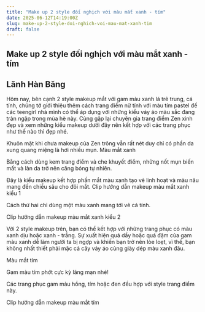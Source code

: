 ```yaml
---
title: "Make up 2 style đối nghịch với màu mắt xanh - tím"
date: 2025-06-12T14:19:00Z
slug: make-up-2-style-doi-nghich-voi-mau-mat-xanh-tim
draft: false
---
```


## Make up 2 style đối nghịch với màu mắt xanh - tím

## Lãnh Hàn Băng

Hôm nay, bên cạnh 2 style makeup mắt với gam màu xanh lá trẻ trung, cá tính, chúng tớ giới thiệu thêm cách trang điểm nữ tính với màu tím pastel để các teengirl nhà mình có thể áp dụng với những kiểu váy áo màu sắc đang tràn ngập trong mùa hè này. Cùng gặp lại chuyên gia trang điểm Zen xinh đẹp và xem những kiểu makeup dưới đây nên kết hợp với các trang phục như thế nào thì đẹp nhé.

Khuôn mặt khi chưa makeup của Zen trông vẫn rất nét duy chỉ có phần da xung quang miệng là hơi nhiều mụn.
Màu mắt xanh

Bằng cách dùng kem trang điểm và che khuyết điểm, những nốt mụn biến mất và làn da trở nên căng bóng tự nhiên.

Đây là kiểu makeup kết hợp phấn mắt màu xanh tạo vẻ linh hoạt và màu nâu mang đến chiều sâu cho đôi mắt.
Clip hướng dẫn makeup màu mắt xanh kiểu 1

Cách thứ hai chỉ dùng một màu xanh mang tới vẻ cá tính.


Clip hướng dẫn makeup màu mắt xanh kiểu 2

Với 2 style makeup trên, bạn có thể kết hợp với những trang phục có màu xanh dịu hoặc xanh - trắng. Sự xuất hiện quá dầy hoặc quá đậm của gam màu xanh dễ làm người ta bị ngợp và khiến bạn trở nên lòe loẹt, vì thế, bạn không nhất thiết phải mặc cả cây váy áo cùng giày dép màu xanh đâu.

Màu mắt tím

Gam màu tím phớt cực kỳ lãng mạn nhé!


Các trang phục gam màu hồng, tím hoặc đen đều hợp với style trang điểm này.

Clip hướng dẫn makeup màu mắt tím